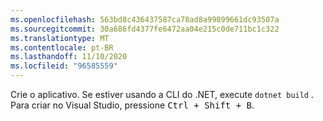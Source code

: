 ```yaml
---
ms.openlocfilehash: 563bd8c436437587ca78ad8a99899661dc93507a
ms.sourcegitcommit: 30a686fd4377fe6472aa04e215c0de711bc1c322
ms.translationtype: MT
ms.contentlocale: pt-BR
ms.lasthandoff: 11/10/2020
ms.locfileid: "96585559"
---
```

Crie o aplicativo. Se estiver usando a CLI do .NET, execute `dotnet build` . Para criar no Visual Studio, pressione <kbd>Ctrl + Shift + B</kbd>.
